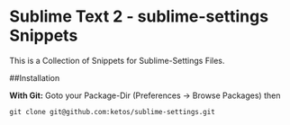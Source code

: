 Sublime Text 2 - sublime-settings Snippets
=======================

This is a Collection of Snippets for Sublime-Settings Files.

##Installation

**With Git:** Goto your Package-Dir (Preferences -> Browse Packages) then

    git clone git@github.com:ketos/sublime-settings.git
